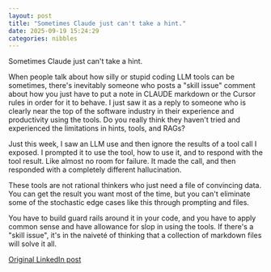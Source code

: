 ```yaml
---
layout: post
title: "Sometimes Claude just can't take a hint."
date: 2025-09-19 15:24:29
categories: nibbles
---
```


Sometimes Claude just can't take a hint.

When people talk about how silly or stupid coding LLM tools can be sometimes, there's inevitably someone who posts a "skill issue" comment about how you just have to put a note in CLAUDE markdown or the Cursor rules in order for it to behave. I just saw it as a reply to someone who is clearly near the top of the software industry in their experience and productivity using the tools. Do you really think they haven't tried and experienced the limitations in hints, tools, and RAGs?

Just this week, I saw an LLM use and then ignore the results of a tool call I exposed. I prompted it to use the tool, how to use it, and to respond with the tool result. Like almost no room for failure. It made the call, and then responded with a completely different hallucination.

These tools are not rational thinkers who just need a file of convincing data. You can get the result you want most of the time, but you can't eliminate some of the stochastic edge cases like this through prompting and files.

You have to build guard rails around it in your code, and you have to apply common sense and have allowance for slop in using the tools. If there's a "skill issue", it's in the naiveté of thinking that a collection of markdown files will solve it all.

[Original LinkedIn post](https://www.linkedin.com/feed/update/urn%3Ali%3Ashare%3A7374825720117776385)
